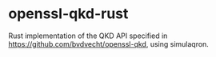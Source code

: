 # openssl-qkd-rust

Rust implementation of the QKD API specified in https://github.com/bvdvecht/openssl-qkd, using simulaqron.

